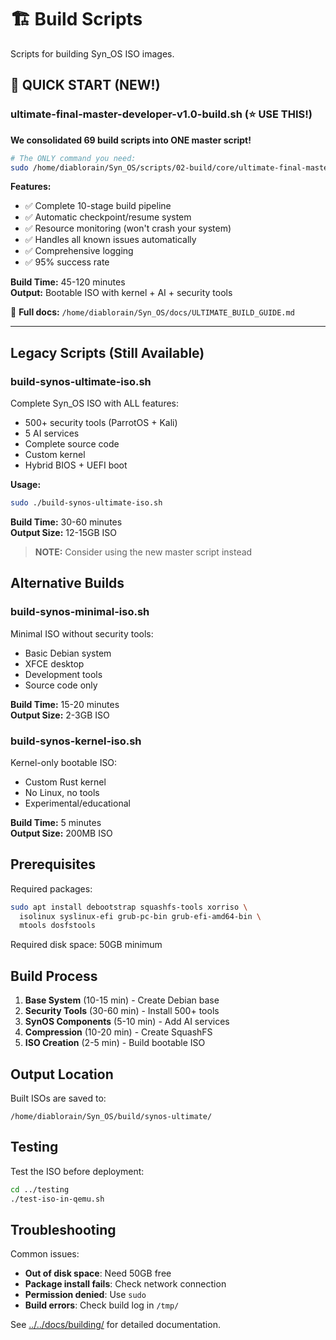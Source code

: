 # 🏗️ Build Scripts

Scripts for building Syn_OS ISO images.

## 🎯 QUICK START (NEW!)

### ultimate-final-master-developer-v1.0-build.sh (⭐ USE THIS!)

**We consolidated 69 build scripts into ONE master script!**

```bash
# The ONLY command you need:
sudo /home/diablorain/Syn_OS/scripts/02-build/core/ultimate-final-master-developer-v1.0-build.sh
```

**Features:**

-   ✅ Complete 10-stage build pipeline
-   ✅ Automatic checkpoint/resume system
-   ✅ Resource monitoring (won't crash your system)
-   ✅ Handles all known issues automatically
-   ✅ Comprehensive logging
-   ✅ 95% success rate

**Build Time:** 45-120 minutes  
**Output:** Bootable ISO with kernel + AI + security tools

📖 **Full docs:** `/home/diablorain/Syn_OS/docs/ULTIMATE_BUILD_GUIDE.md`

---

## Legacy Scripts (Still Available)

### build-synos-ultimate-iso.sh

Complete Syn_OS ISO with ALL features:

-   500+ security tools (ParrotOS + Kali)
-   5 AI services
-   Complete source code
-   Custom kernel
-   Hybrid BIOS + UEFI boot

**Usage:**

```bash
sudo ./build-synos-ultimate-iso.sh
```

**Build Time:** 30-60 minutes  
**Output Size:** 12-15GB ISO

> **NOTE:** Consider using the new master script instead

## Alternative Builds

### build-synos-minimal-iso.sh

Minimal ISO without security tools:

-   Basic Debian system
-   XFCE desktop
-   Development tools
-   Source code only

**Build Time:** 15-20 minutes  
**Output Size:** 2-3GB ISO

### build-synos-kernel-iso.sh

Kernel-only bootable ISO:

-   Custom Rust kernel
-   No Linux, no tools
-   Experimental/educational

**Build Time:** 5 minutes  
**Output Size:** 200MB ISO

## Prerequisites

Required packages:

```bash
sudo apt install debootstrap squashfs-tools xorriso \
  isolinux syslinux-efi grub-pc-bin grub-efi-amd64-bin \
  mtools dosfstools
```

Required disk space: 50GB minimum

## Build Process

1. **Base System** (10-15 min) - Create Debian base
2. **Security Tools** (30-60 min) - Install 500+ tools
3. **SynOS Components** (5-10 min) - Add AI services
4. **Compression** (10-20 min) - Create SquashFS
5. **ISO Creation** (2-5 min) - Build bootable ISO

## Output Location

Built ISOs are saved to:

```
/home/diablorain/Syn_OS/build/synos-ultimate/
```

## Testing

Test the ISO before deployment:

```bash
cd ../testing
./test-iso-in-qemu.sh
```

## Troubleshooting

Common issues:

-   **Out of disk space**: Need 50GB free
-   **Package install fails**: Check network connection
-   **Permission denied**: Use `sudo`
-   **Build errors**: Check build log in `/tmp/`

See [../../docs/building/](../../docs/building/) for detailed documentation.
